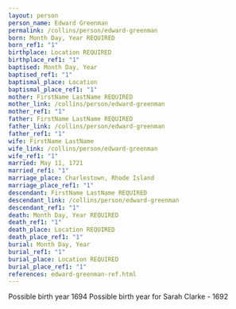 ```yaml
---
layout: person
person_name: Edward Greenman
permalink: /collins/person/edward-greenman
born: Month Day, Year REQUIRED
born_ref1: "1"
birthplace: Location REQUIRED
birthplace_ref1: "1"
baptised: Month Day, Year
baptised_ref1: "1"
baptismal_place: Location
baptismal_place_ref1: "1"
mother: FirstName LastName REQUIRED
mother_link: /collins/person/edward-greenman
mother_ref1: "1"
father: FirstName LastName REQUIRED
father_link: /collins/person/edward-greenman
father_ref1: "1"
wife: FirstName LastName
wife_link: /collins/person/edward-greenman
wife_ref1: "1"
married: May 11, 1721
married_ref1: "1"
marriage_place: Charlestown, Rhode Island
marriage_place_ref1: "1"
descendant: FirstName LastName REQUIRED
descendant_link: /collins/person/edward-greenman
descendant_ref1: "1"
death: Month Day, Year REQUIRED
death_ref1: "1"
death_place: Location REQUIRED
death_place_ref1: "1"
burial: Month Day, Year
burial_ref1: "1"
burial_place: Location REQUIRED
burial_place_ref1: "1"
references: edward-greenman-ref.html
---
```


Possible birth year 1694
Possible birth year for Sarah Clarke - 1692
